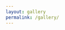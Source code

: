 ```yaml
---
layout: gallery
permalink: /gallery/
---
```



<article class="thumb">
    <a href="{{ 'assets/gallery/images/fulls/13.jpg' | absolute_url }}" class="image"><img src="{{ 'assets/gallery/images/thumbs/13.jpg' | absolute_url }}" alt="" /></a>
    <h2></h2>
    <p></p>
</article>
<article class="thumb">
    <a href="{{ 'assets/gallery/images/fulls/14.jpg' | absolute_url }}" class="image"><img src="{{ 'assets/gallery/images/thumbs/14.jpg' | absolute_url }}" alt="" /></a>
    <h2></h2>
    <p></p>
</article>
<article class="thumb">
    <a href="{{ 'assets/gallery/images/fulls/15.jpg' | absolute_url }}" class="image"><img src="{{ 'assets/gallery/images/thumbs/15.jpg' | absolute_url }}" alt="" /></a>
    <h2></h2>
    <p></p>
</article>

